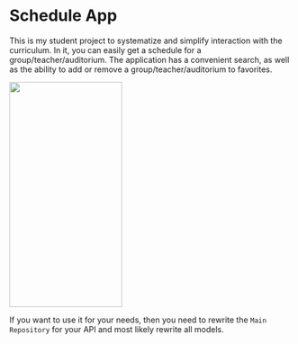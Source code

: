 # Schedule App

This is my student project to systematize and simplify interaction with the curriculum. In it, you can easily get a schedule for a group/teacher/auditorium.  The application has a convenient search, as well as the ability to add or remove a group/teacher/auditorium to favorites.

<img src="[https://github.com/nkatco/ScheduleApp/assets/67635748/fb8ab3d0-772d-4ea2-8f16-6f6136752478](https://github.com/nkatco/ScheduleApp/assets/67635748/ad8d82b2-cf4b-4ee1-b5ff-cf52dfba529a)" width="200" height="400"/>

If you want to use it for your needs, then you need to rewrite the `Main Repository` for your API and most likely rewrite all models.
